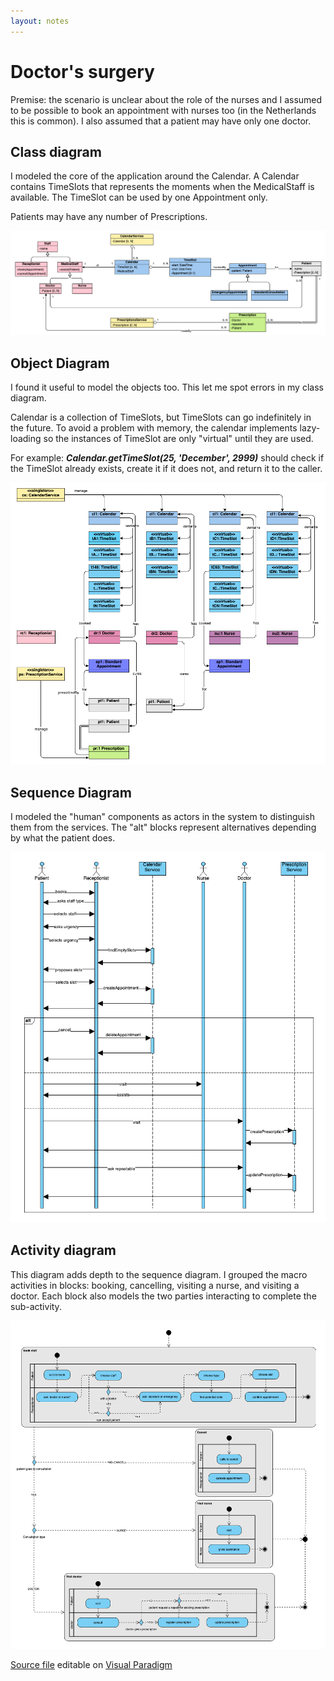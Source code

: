 ```yaml
---
layout: notes
---
```

# Doctor's surgery

Premise: the scenario is unclear about the role of the nurses and I assumed to be possible to book an appointment with nurses too (in the Netherlands this is common). I also assumed that a patient may have only one doctor.


## Class diagram

I modeled the core of the application around the Calendar. A Calendar contains TimeSlots that represents the moments when the MedicalStaff is available. The TimeSlot can be used by one Appointment only.

Patients may have any number of Prescriptions.

<img class="img-responsive" src="doctors-class.png" alt="Class Diagram for Doctor's surgery">

## Object Diagram

I found it useful to model the objects too. This let me spot errors in my class diagram.

Calendar is a collection of TimeSlots, but TimeSlots can go indefinitely in the future. To avoid a problem with memory, the calendar implements lazy-loading so the instances of TimeSlot are only "virtual" until they are used.

For example: ___Calendar.getTimeSlot(25, 'December', 2999)___ should check if the TimeSlot already exists, create it if it does not, and return it to the caller.

<img class="img-responsive" src="doctors-object.png" alt="Object Diagram for Doctor's surgery">

## Sequence Diagram

I modeled the "human" components as actors in the system to distinguish them from the services. The "alt" blocks represent alternatives depending by what the patient does.

<img class="img-responsive" src="doctors-sequence.png" alt="Sequence Diagram for Doctor's surgery">

## Activity diagram

This diagram adds depth to the sequence diagram. I grouped the macro activities in blocks: booking, cancelling, visiting a nurse, and visiting a doctor. Each block also models the two parties interacting to complete the sub-activity.

<img class="img-responsive" src="doctors-activity.png" alt="Activity Diagram for Doctor's surgery">

[Source file](doctors.vpd) editable on [Visual Paradigm](https://online.visual-paradigm.com)
